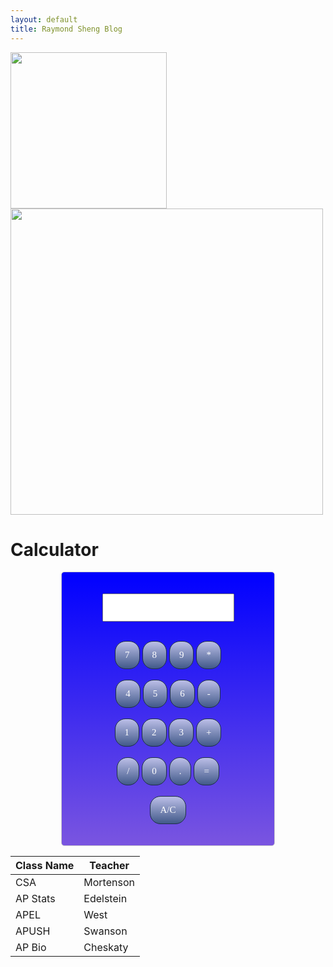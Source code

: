 ```yaml
---
layout: default
title: Raymond Sheng Blog
---
```

<head>
<style>
  .calculator {
      width: 300px;
      margin: 0 auto;
      padding: 20px;
      border: 1px solid #ccc;
      border-radius: 5px;
      text-align: center;
      background-image: linear-gradient(blue, #7a55e0 100%);
  }
  input[type=button] {
	background:linear-gradient(to bottom, #b6bae3 5%, #415989 100%);
	background-color:#2e466e;
	border-radius:17px;
	border:1px solid #1f2f47;
	display:inline-block;
	cursor:pointer;
	color:#ffffff;
	font-family:Times New Roman;
	font-size:15px;
	padding:13px 15px;
	text-decoration:none;
}
  input[type=button]:hover {
	background:linear-gradient(to bottom, #415989 5%, #2e466e 100%);
	background-color:#415989;
}
  input[type=button]:active {
	position:relative;
	top:1px;
}
#calc {
  	padding:13px 15px;
}
</style>
</head>

<html>
    <img src='https://github.com/raymondYsheng/CSA_Repo/assets/142441804/03fcccb9-e6ca-4f75-b00c-408ac15ce7d6' width="250">
    <img src='https://github.com/raymondYsheng/CSA_Repo/assets/142441804/227c1f2d-c74e-4239-b062-7fd054684ccb' width="500" height="490">

<body>
  <h1>Calculator</h1>

<div class="calculator">
<form name = "form1">  
      
  <input id = "calc" type ="text" name = "answer"> <br> <br>

  <input type = "button" value = "7" onclick = "form1.answer.value += '7' ">  
  <input type = "button" value = "8" onclick = "form1.answer.value += '8' ">  
  <input type = "button" value = "9" onclick = "form1.answer.value += '9' ">  
  <input type = "button" value = "*" onclick = "form1.answer.value += '*' ">  
  <br> <br>  
    
  <input type = "button" value = "4" onclick = "form1.answer.value += '4' ">  
  <input type = "button" value = "5" onclick = "form1.answer.value += '5' ">  
  <input type = "button" value = "6" onclick = "form1.answer.value += '6' ">  
  <input type = "button" value = "-" onclick = "form1.answer.value += '-' ">  
  <br> <br>  

  <input type = "button" value = "1" onclick = "form1.answer.value += '1' ">  
  <input type = "button" value = "2" onclick = "form1.answer.value += '2' ">  
  <input type = "button" value = "3" onclick = "form1.answer.value += '3' ">  
  <input type = "button" value = "+" onclick = "form1.answer.value += '+' ">  
  <br> <br>  
    
  <input type = "button" value = "/" onclick = "form1.answer.value += '/' ">  
  <input type = "button" value = "0" onclick = "form1.answer.value += '0' ">  
  <input type = "button" value = "." onclick = "form1.answer.value += '.' ">  

  <input type = "button" value = "=" onclick = "calculate()">  
  <br><br>
  <input type = "button" value = "A/C" onclick = "form1.answer.value = ' ' " id= "clear" >  
  <br>   
  <script>
    function calculate() {
            try {
                form1.answer.value = eval(form1.answer.value);
            } catch (error) {
                form1.answer.value = 'Error';
            }
    }
  </script>
</form>  
</div>
  
</body>
</html>

| Class Name | Teacher    |
|------------|------------|
| CSA        | Mortenson  |
| AP Stats   | Edelstein  |
| APEL       | West       |
| APUSH      | Swanson    |
| AP Bio     | Cheskaty   |

